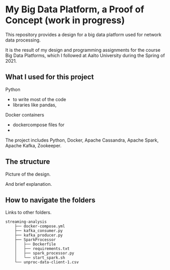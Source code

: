 # My Big Data Platform, a Proof of Concept (work in progress)

This repository provides a design for a big data platform used for network data processing.

It is the result of my design and programming assignments for the course Big Data Platforms, 
which I followed at Aalto University during the Spring of 2021.

## What I used for this project
Python
- to write most of the code
- libraries like pandas, 

Docker containers
- dockercompose files for
- 
The project includes Python, Docker, Apache Cassandra, Apache Spark, Apache Kafka, Zookeeper.

## The structure
Picture of the design.

And brief explanation.

## How to navigate the folders

Links to other folders.
```
streaming-analysis
    ├── docker-compose.yml
    ├── kafka_consumer.py
    ├── kafka_producer.py
    ├── SparkProcessor
    │   ├── Dockerfile
    │   ├── requirements.txt
    │   ├── spark_processor.py
    │   └── start_spark.sh
    └── unproc-data-client-1.csv
```
